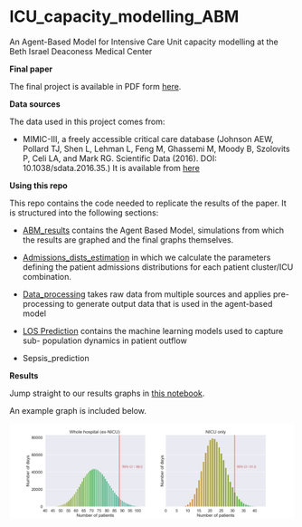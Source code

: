 # ICU_capacity_modelling_ABM

An Agent-Based Model for Intensive Care Unit capacity modelling at the Beth Israel Deaconess Medical Center

**Final paper**

The final project is available in PDF form [here](https://github.com/c-maine/ICU_capacity_modelling_ABM/blob/master/Submitted_Thesis.pdf). 

**Data sources**

The data used in this project comes from:
- MIMIC-III, a freely accessible critical care database (Johnson AEW, Pollard TJ, Shen L, Lehman L, Feng M, Ghassemi M, Moody B, Szolovits P, Celi LA, and Mark RG. Scientific Data (2016). DOI: 10.1038/sdata.2016.35.) It is available from [here](http://www.nature.com/articles/sdata201635)

**Using this repo**

This repo contains the code needed to replicate the results of the paper. It is structured into the following sections:

- [ABM_results](https://github.com/c-maine/ICU_capacity_modelling_ABM/tree/master/ABM_results) contains the Agent Based Model, simulations from which the results are graphed and the final graphs themselves.

- [Admissions_dists_estimation](https://github.com/c-maine/ICU_capacity_modelling_ABM/tree/master/Admissions_dists_estimation) in which we calculate the parameters defining the patient admissions distributions for each patient cluster/ICU combination. 

- [Data_processing](https://github.com/c-maine/ICU_capacity_modelling_ABM/tree/master/Data_processing) takes raw data from multiple sources and applies pre-processing  to generate output data that is used in the agent-based model

- [LOS Prediction](https://github.com/c-maine/ICU_capacity_modelling_ABM/tree/master/LOS_prediction) contains the machine learning models used to capture sub- population dynamics in patient outflow


- Sepsis_prediction

**Results**

Jump straight to our results graphs in [this notebook](https://github.com/c-maine/ICU_capacity_modelling_ABM/blob/master/ABM_results/ABM_graphs_vF.ipynb).

An example graph is included below.

![alt text](https://github.com/c-maine/ICU_capacity_modelling_ABM/blob/master/peace_wh_dists.png)

